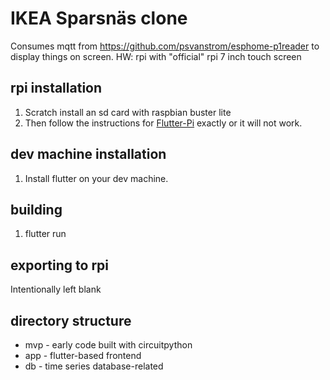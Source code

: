 # IKEA Sparsnäs clone


Consumes mqtt from https://github.com/psvanstrom/esphome-p1reader to display things on screen.
HW: rpi with "official"  rpi 7 inch touch screen

## rpi installation

1. Scratch install an sd card with raspbian buster lite
2. Then follow the instructions for [Flutter-Pi](https://github.com/ardera/flutter-pi) exactly or it will not work.

## dev machine installation

1. Install flutter on your dev machine.

## building

1. flutter run

## exporting to rpi

Intentionally left blank

## directory structure

* mvp - early code built with circuitpython
* app - flutter-based frontend
* db - time series database-related

